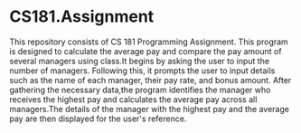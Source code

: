 # CS181.Assignment
This repository consists of CS 181 Programming Assignment.
This program is designed to calculate the average pay and compare the pay amount of several managers using class.It begins by asking the user to input the number of managers. Following this, it prompts the user to input details such as the name of each manager, their pay rate, and bonus amount. After gathering the necessary data,the program identifies the manager who receives the highest pay and calculates the average pay across all managers.The details of the manager with the highest pay and the average pay are then displayed for the user's reference.
